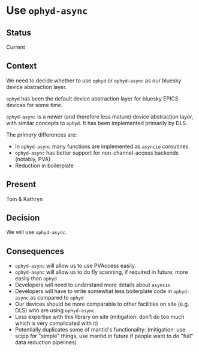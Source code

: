 # Use `ophyd-async`

## Status

Current

## Context

We need to decide whether to use `ophyd` or `ophyd-async` as our bluesky
device abstraction layer.

`ophyd` has been the default device abstraction layer for bluesky EPICS devices for
some time.

`ophyd-async` is a newer (and therefore less mature) device abstraction layer, 
with similar concepts to `ophyd`. It has been implemented primarily by DLS.

The *primary* differences are:
- In `ophyd-async` many functions are implemented as `asyncio` coroutines.
- `ophyd-async` has better support for non-channel-access backends (notably, PVA)
- Reduction in boilerplate

## Present

Tom & Kathryn

## Decision

We will use `ophyd-async`.

## Consequences

- `ophyd-async` will allow us to use PVAccess easily.
- `ophyd-async` will allow us to do fly scanning, if required in future, more easily than `ophyd`
- Developers will need to understand more details about `asyncio`
- Developers will have to write somewhat less boilerplate code in `ophyd-async` as compared to `ophyd`
- Our devices should be more comparable to other facilities on site (e.g. DLS) who are using `ophyd-async`.
- Less expertise with this library on site (mitigation: don't do too much which is very complicated with it)
- Potentially duplicates some of mantid's functionality: (mitigation: use scipp for "simple" things, use mantid in future if people want to do "full" data reduction pipelines)